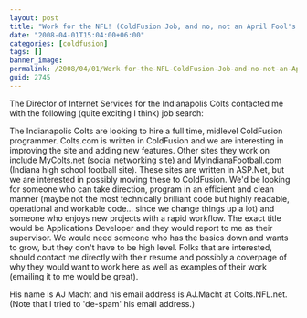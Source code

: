 ```yaml
---
layout: post
title: "Work for the NFL! (ColdFusion Job, and no, not an April Fool's joke)"
date: "2008-04-01T15:04:00+06:00"
categories: [coldfusion]
tags: []
banner_image: 
permalink: /2008/04/01/Work-for-the-NFL-ColdFusion-Job-and-no-not-an-April-Fools-joke
guid: 2745
---
```


The Director of Internet Services for the Indianapolis Colts contacted me with the following (quite exciting I think) job search:

The Indianapolis Colts are looking to hire a full time, midlevel ColdFusion programmer. Colts.com is written in ColdFusion and we are interesting in improving the site and adding new features. Other sites they work on include MyColts.net (social networking site) and MyIndianaFootball.com (Indiana high school football site). These sites are written in ASP.Net, but we are interested in possibly moving these to ColdFusion. We'd be looking for someone who can take direction, 
program in an efficient and clean manner (maybe not the most technically brilliant code but highly readable, operational and workable code... since we change things up a lot) and someone who enjoys new projects with a rapid workflow. The exact title would be Applications Developer and they would report to me as their supervisor.  We would need someone 
who has the basics down and wants to grow, but they don't have to be high level.  Folks that are interested, should contact me directly with their resume and possibly a coverpage of why they would want to work here as well as examples of their work (emailing it to me would be great).

His name is  AJ Macht and his email address is AJ.Macht at 
Colts.NFL.net. (Note that I tried to 'de-spam' his email address.)